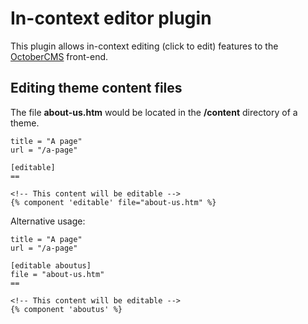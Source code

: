 # In-context editor plugin

This plugin allows in-context editing (click to edit) features to the [OctoberCMS](http://octobercms.com) front-end.

## Editing theme content files

The file **about-us.htm** would be located in the **/content** directory of a theme.

```
title = "A page"
url = "/a-page"

[editable]
==

<!-- This content will be editable -->
{% component 'editable' file="about-us.htm" %}
```

Alternative usage:

```
title = "A page"
url = "/a-page"

[editable aboutus]
file = "about-us.htm"
==

<!-- This content will be editable -->
{% component 'aboutus' %}
```